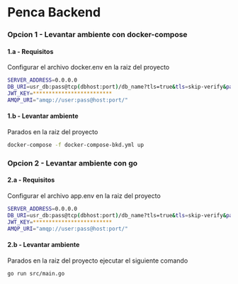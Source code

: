 # Penca Backend

### Opcion 1 - Levantar ambiente con docker-compose

####  1.a - Requisitos
Configurar el archivo docker.env en la raiz del proyecto

```bash
SERVER_ADDRESS=0.0.0.0
DB_URI=usr_db:pass@tcp(dbhost:port)/db_name?tls=true&tls=skip-verify&parseTime=true
JWT_KEY=*************************
AMQP_URI="amqp://user:pass@host:port/"
```

#### 1.b - Levantar ambiente
Parados en la raiz del proyecto
```bash
docker-compose -f docker-compose-bkd.yml up     
```

### Opcion 2 - Levantar ambiente con go

####  2.a - Requisitos
Configurar el archivo app.env en la raiz del proyecto

```bash
SERVER_ADDRESS=0.0.0.0
DB_URI=usr_db:pass@tcp(dbhost:port)/db_name?tls=true&tls=skip-verify&parseTime=true
JWT_KEY=*************************
AMQP_URI="amqp://user:pass@host:port/"
```

#### 2.b - Levantar ambiente
Parados en la raiz del proyecto ejecutar el siguiente comando
```bash
go run src/main.go
```
